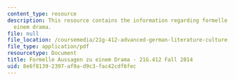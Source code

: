 ```yaml
---
content_type: resource
description: This resource contains the information regarding formelle aussagen zu
  einem drama.
file: null
file_location: /coursemedia/21g-412-advanced-german-literature-culture-madness-murder-mysteries-fall-2014/8e6f81392397af9ad9c3fac42cdf6fec_MIT21G_412F14_Wo7-9_For.pdf
file_type: application/pdf
resourcetype: Document
title: Formelle Aussagen zu einem Drama - 21G.412 Fall 2014
uid: 8e6f8139-2397-af9a-d9c3-fac42cdf6fec
---
```

